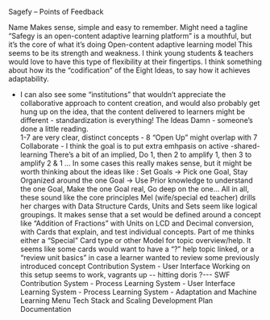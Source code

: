 Sagefy – Points of Feedback

Name
Makes sense, simple and easy to remember.  Might need a tagline “Safegy is an open-content adaptive learning platform” is a mouthful, but it’s the core of what it’s doing
Open-content adaptive learning model
 This seems to be its strength and weakness.   I think young students & teachers would love to have this type of flexibility at their fingertips.  I think something about how its the “codification” of the Eight Ideas, to say how it achieves adaptability.
- I can also see some “institutions” that wouldn’t appreciate the collaborative approach to content creation, and would also probably get hung up on the idea, that the content delivered to learners might be different - standardization is everything!
The Ideas
Damn - someone’s done  a little reading.  
1-7 are very clear, distinct concepts - 8 “Open Up” might overlap with 7 Collaborate - I think the goal is to put extra emhpasis on active -shared- learning
There’s a bit of an implied, Do 1, then 2 to amplify 1, then 3 to amplify 2 & 1 … In some cases this really makes sense, but it might be worth thinking about the ideas like :
Set Goals -> Pick one Goal, Stay Organized around the one Goal -> Use Prior knowledge to understand the one Goal, Make the one Goal real, Go deep on the one…
All in all, these sound like the core principles Mel (wife/special ed teacher) drills her charges with
Data Structure
Cards, Units and Sets seem like logical groupings.  It makes sense that a set would be defined around a concept like “Addition of Fractions” with Units on LCD and Decimal conversion, with Cards that explain, and test individual concepts.  Part of me thinks either a “Special” Card type or other Model for topic overview/help.  It seems like some cards would want to have a “?” help topic linked, or a “review unit basics”  in case a learner wanted to review some previously introduced concept
Contribution System - User Interface
Working on this setup seems to work, vagrants up -- hitting doris ?--- SWF
Contribution System - Process
Learning System - User Interface
Learning System - Process
Learning System - Adaptation and Machine Learning
Menu
Tech Stack and Scaling
Development Plan
Documentation
